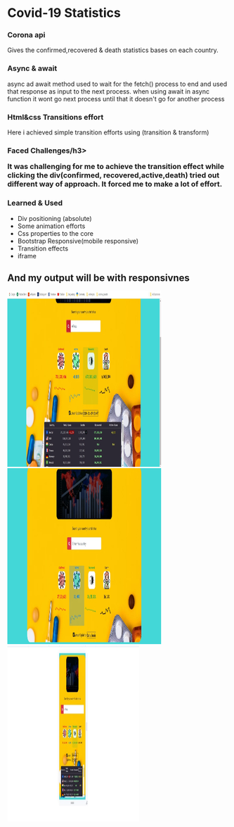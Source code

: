 <h1>Covid-19 Statistics</h1>

  <h3>Corona api</h3> Gives the confirmed,recovered & death statistics bases on each country.
<h3>Async & await</h3> <p>async ad await method used to wait for the fetch() process to end and used that response as input to the next process.
when using await in async function it wont go next process until that it doesn't go for another process</p>
<h3>Html&css Transitions effort</h3> Here i achieved simple transition efforts using (transition & transform)
<br>
<h3>Faced Challenges/h3>
<p>It was challenging for me to achieve the transition effect while clicking the div(confirmed, recovered,active,death)
tried out different way of approach. It forced me to make a lot of effort.</p>
  
<h3>Learned & Used</h3>
<ul>
    <li>Div positioning (absolute)</li>
    <li>Some animation efforts</li>
    <li>Css properties to the core</li>
    <li>Bootstrap Responsive(mobile responsive)</li>
    <li>Transition effects</li>
    <li>iframe</li>
  </ul>
<h2>And my output will be with responsivnes</h2>
<img src="image.jpeg" alt="result1" height="400" width="350">
<img src="image_1.jpeg" alt="result2" height="400" width="350">
<img src="image_2.jpeg" alt="result2" height="400" width="300">

